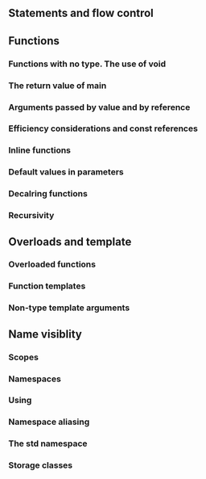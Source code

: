 ## Statements and flow control

## Functions

### Functions with no type. The use of void
### The return value of main
### Arguments passed by value and by reference
### Efficiency considerations and const references
### Inline functions
### Default values in parameters
### Decalring functions
### Recursivity

## Overloads and template

### Overloaded functions
### Function templates
### Non-type template arguments

## Name visiblity

### Scopes
### Namespaces
### Using
### Namespace aliasing
### The std namespace
### Storage classes
